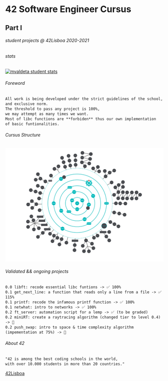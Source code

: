 # 42 Software Engineer Cursus   
## Part I  
###### student projects @ 42Lisboa 2020-2021
###### stats
[![mvaldeta student stats](https://github-readme-stats.vercel.app/api?username=m4r11&show_icons=true&theme=dark)](https://github.com/anuraghazra/github-readme-stats)

###### Foreword
```
All work is being developed under the strict guidelines of the school,  
and exclusive norm.  
The threshold to pass any project is 100%, 
we may attempt as many times we want.  
Most of libc functions are **forbiden** thus our own implementation  
of basic funtionalities.  
```
###### Cursus Structure
![graph](https://github.com/m4r11/42Cursus/blob/main/holygraph/IMG_3146%20(2).PNG)

###### Validated && ongoing projects
```
0.0 libft: recode essential libc funtions -> ✅ 100%
0.1 get_next_line: a function that reads only a line from a file -> ✅ 115%
0.1 printf: recode the infamous printf function -> ✅ 100%
0.1 netwhat: intro to networks -> ✅ 100%
0.2 ft_server: automation script for a lemp -> ✅ (to be graded)
0.2 miniRT: create a raytracing algorithm (changed tier to level 0.4) -> 🚀
0.2 push_swap: intro to space & time complexity algorithm (impementation at 75%) -> 🚀
```

###### About 42
```
"42 is among the best coding schools in the world,  
with over 10.000 students in more than 20 countries."
```
[42Lisboa](https://www.42lisboa.com/en/)


